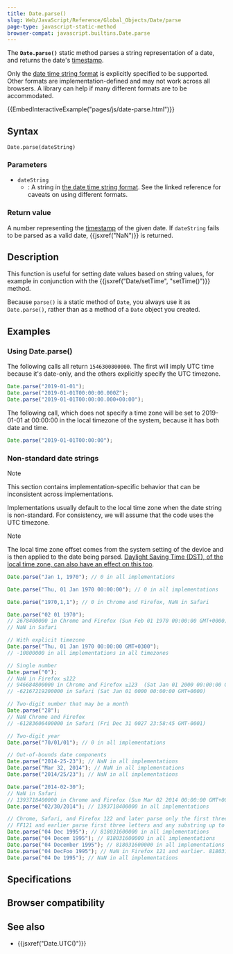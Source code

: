 ```yaml
---
title: Date.parse()
slug: Web/JavaScript/Reference/Global_Objects/Date/parse
page-type: javascript-static-method
browser-compat: javascript.builtins.Date.parse
---
```




The **`Date.parse()`** static method parses a string representation of a date, and returns the date's [timestamp](/Web/JavaScript/Reference/Global_Objects/Date#the_epoch_timestamps_and_invalid_date).

Only the [date time string format](/Web/JavaScript/Reference/Global_Objects/Date#date_time_string_format) is explicitly specified to be supported. Other formats are implementation-defined and may not work across all browsers. A library can help if many different formats are to be accommodated.

{{EmbedInteractiveExample("pages/js/date-parse.html")}}

## Syntax

```js-nolint
Date.parse(dateString)
```

### Parameters

- `dateString`
  - : A string in [the date time string format](/Web/JavaScript/Reference/Global_Objects/Date#date_time_string_format). See the linked reference for caveats on using different formats.

### Return value

A number representing the [timestamp](/Web/JavaScript/Reference/Global_Objects/Date#the_epoch_timestamps_and_invalid_date) of the given date. If `dateString` fails to be parsed as a valid date, {{jsxref("NaN")}} is returned.

## Description

This function is useful for setting date values based on string values, for example in conjunction with the {{jsxref("Date/setTime", "setTime()")}} method.

Because `parse()` is a static method of `Date`, you always use it as `Date.parse()`, rather than as a method of a `Date` object you created.

## Examples

### Using Date.parse()

The following calls all return `1546300800000`. The first will imply UTC time because it's date-only, and the others explicitly specify the UTC timezone.

```js
Date.parse("2019-01-01");
Date.parse("2019-01-01T00:00:00.000Z");
Date.parse("2019-01-01T00:00:00.000+00:00");
```

The following call, which does not specify a time zone will be set to 2019-01-01 at 00:00:00 in the local timezone of the system, because it has both date and time.

```js
Date.parse("2019-01-01T00:00:00");
```

### Non-standard date strings

> [!NOTE]
> This section contains implementation-specific behavior that can be inconsistent across implementations.

Implementations usually default to the local time zone when the date string is non-standard. For consistency, we will assume that the code uses the UTC timezone.

> [!NOTE]
> The local time zone offset comes from the system setting of the device and is then applied to the date being parsed. [Daylight Saving Time (DST), of the local time zone, can also have an effect on this too](/Web/JavaScript/Reference/Global_Objects/Date/getTimezoneOffset#varied_results_in_daylight_saving_time_dst_regions).

```js
Date.parse("Jan 1, 1970"); // 0 in all implementations

Date.parse("Thu, 01 Jan 1970 00:00:00"); // 0 in all implementations

Date.parse("1970,1,1"); // 0 in Chrome and Firefox, NaN in Safari

Date.parse("02 01 1970");
// 2678400000 in Chrome and Firefox (Sun Feb 01 1970 00:00:00 GMT+0000);
// NaN in Safari

// With explicit timezone
Date.parse("Thu, 01 Jan 1970 00:00:00 GMT+0300");
// -10800000 in all implementations in all timezones

// Single number
Date.parse("0");
// NaN in Firefox ≤122
// 946684800000 in Chrome and Firefox ≥123  (Sat Jan 01 2000 00:00:00 GMT+0000);
// -62167219200000 in Safari (Sat Jan 01 0000 00:00:00 GMT+0000)

// Two-digit number that may be a month
Date.parse("28");
// NaN Chrome and Firefox
// -61283606400000 in Safari (Fri Dec 31 0027 23:58:45 GMT-0001)

// Two-digit year
Date.parse("70/01/01"); // 0 in all implementations

// Out-of-bounds date components
Date.parse("2014-25-23"); // NaN in all implementations
Date.parse("Mar 32, 2014"); // NaN in all implementations
Date.parse("2014/25/23"); // NaN in all implementations

Date.parse("2014-02-30");
// NaN in Safari
// 1393718400000 in Chrome and Firefox (Sun Mar 02 2014 00:00:00 GMT+0000)
Date.parse("02/30/2014"); // 1393718400000 in all implementations

// Chrome, Safari, and Firefox 122 and later parse only the first three letters for the month.
// FF121 and earlier parse first three letters and any substring up to the correct month name.
Date.parse("04 Dec 1995"); // 818031600000 in all implementations
Date.parse("04 Decem 1995"); // 818031600000 in all implementations
Date.parse("04 December 1995"); // 818031600000 in all implementations
Date.parse("04 DecFoo 1995"); // NaN in Firefox 121 and earlier. 818031600000 in other implementations
Date.parse("04 De 1995"); // NaN in all implementations
```

## Specifications



## Browser compatibility



## See also

- {{jsxref("Date.UTC()")}}
